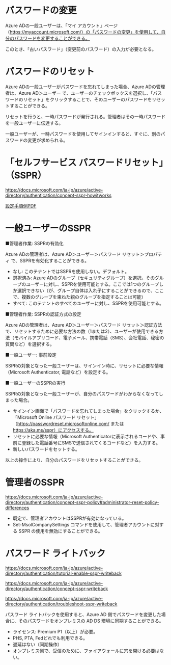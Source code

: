 # パスワードの変更

Azure ADの一般ユーザーは、「マイ アカウント」ぺージ（https://myaccount.microsoft.com/）の「パスワードの変更」を使用して、自分のパスワードを変更することができる。

このとき、「古いパスワード」（変更前のパスワード）の入力が必要となる。

# パスワードのリセット

Azure ADの一般ユーザーがパスワードを忘れてしまった場合、Azure ADの管理者は、Azure AD＞ユーザー で、ユーザーのチェックボックスを選択し、「パスワードのリセット」をクリックすることで、そのユーザーのパスワードをリセットすることができる。

リセットを行うと、一時パスワードが発行される。管理者はその一時パスワードを一般ユーザーに伝達する。

一般ユーザーが、一時パスワードを使用してサインインすると、すぐに、別のパスワードの変更が求められる。

# 「セルフサービス パスワードリセット」（SSPR）

https://docs.microsoft.com/ja-jp/azure/active-directory/authentication/concept-sspr-howitworks

[設定手順例PDF](pdf/mod02/SSPR.pdf)

# 一般ユーザーのSSPR

■管理者作業: SSPRの有効化

Azure ADの管理者は、Azure AD＞ユーザー＞パスワード リセット＞プロパティ で、SSPRを有効化することができる。

- なし: このテナントではSSPRを使用しない。デフォルト。
- 選択済み: Azure ADのグループ（セキュリティグループ）を選択。そのグループのユーザーに対し、SSPRを使用可能とする。ここでは1つのグループしか選択できない（が、グループ自体は入れ子にすることができるので、ここで、複数のグループを束ねた親のグループを指定することは可能）
- すべて: このテナントのすべてのユーザーに対し、SSPRを使用可能とする。

■管理者作業: SSPRの認証方式の設定

Azure ADの管理者は、Azure AD＞ユーザー＞パスワード リセット＞認証方法 で、リセットするために必要な方法の数（1または2）、ユーザーが使用できる方法（モバイルアプリコード、電子メール、携帯電話（SMS）、会社電話、秘密の質問など）を選択する。

■一般ユーザー: 事前設定

SSPRの対象となった一般ユーザーは、サインイン時に、リセットに必要な情報（Microsoft Authenticator, 電話など）を設定する。

■一般ユーザーのSSPRの実行

SSPRの対象となった一般ユーザーが、自分のパスワードがわからなくなってしまった場合。

- サインイン画面で「パスワードを忘れてしまった場合」をクリックするか、「Microsoft Online パスワード リセット」（https://passwordreset.microsoftonline.com/ または https://aka.ms/sspr）にアクセスする。
- リセットに必要な情報（Microsoft Authenticatorに表示されるコードや、事前に登録した電話番号にSMSで送信されてくるコードなど）を入力する。
- 新しいパスワードをセットする。

以上の操作により、自分のパスワードをリセットすることができる。

# 管理者のSSPR

https://docs.microsoft.com/ja-jp/azure/active-directory/authentication/concept-sspr-policy#administrator-reset-policy-differences

- 既定で、管理者アカウントはSSPRが有効になっている。
- Set-MsolCompanySettings コマンドを使用して、管理者アカウントに対する SSPR の使用を無効にすることができる。

# パスワード ライトバック

https://docs.microsoft.com/ja-jp/azure/active-directory/authentication/tutorial-enable-sspr-writeback

https://docs.microsoft.com/ja-jp/azure/active-directory/authentication/concept-sspr-writeback

https://docs.microsoft.com/ja-jp/azure/active-directory/authentication/troubleshoot-sspr-writeback

パスワード ライトバックを使用すると、Azure AD 側でパスワードを変更した場合に、そのパスワードをオンプレミスの AD DS 環境に同期することができる。

- ライセンス: Premium P1（以上）が必要。
- PHS, PTA, Fedどれでも利用できる。
- 遅延はない（同期操作）
- オンプレミス側で、受信のために、ファイアウォールに穴を開ける必要はない。
